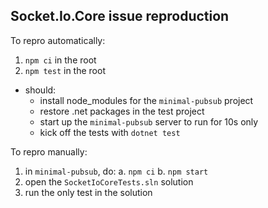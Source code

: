 Socket.Io.Core issue reproduction
---

To repro automatically:
1. `npm ci` in the root
2. `npm test` in the root
  - should:
    - install node_modules for the `minimal-pubsub` project
    - restore .net packages in the test project
    - start up the `minimal-pubsub` server to run for 10s only
    - kick off the tests with `dotnet test`

To repro manually:

1. in `minimal-pubsub`, do:
    a. `npm ci`
    b. `npm start`
2. open the `SocketIoCoreTests.sln` solution
3. run the only test in the solution
